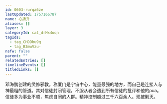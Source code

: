 ```yaml
---
id: 0603-rurqa6ze
lastUpdated: 1757166787
name: 心扬升
aliases: []
layer: 3
categoryId: cat_drHx4oqn
tagIds:
  - tag_CHDDbu9q
  - tag_B3mwVzu-
nsfw: false
parent: ""
relatedEntries: []
timelineEvents: []
titledLinks: []
---
```


邓海鹏创建的灵修邪教，称厦门是宇宙中心，能量最强的地方，而自己是连接人与神最粗的管道。其对信徒封闭管理，不服从者会遭到所有信徒的批评和他的pua。信徒多为事业不顺，焦虑自闭的人群。精神控制超过三千六百余人。现被剿灭。